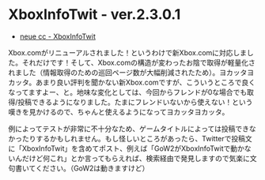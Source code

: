# XboxInfoTwit - ver.2.3.0.1

* [neue cc - XboxInfoTwit](http://neue.cc/software/xboxinfotwit "neue cc - XboxInfoTwit")

Xbox.comがリニューアルされました！というわけで新Xbox.comに対応しました。それだけです！そして、Xbox.comの構造が変わったお陰で取得が軽量化されました（情報取得のための巡回ページ数が大幅削減されたため）。ヨカッタヨカッタ。あまり良い評判を聞かない新Xbox.comですが、こういうところで良くなってますよー、と。地味な変化としては、今回からフレンドが0な場合でも取得/投稿できるようになりました。たまにフレンドいないから使えない！という嘆きを見かけるので、ちゃんと使えるようになってヨカッタヨカッタ。

例によってテストが非常に不十分なため、ゲームタイトルによっては投稿できなかったりするかもしれません。もし怪しいところがあったら、Twitterで投稿文に「XboxInfoTwit」を含めてポスト、例えば「GoW2がXboxInfoTwitで動かないんだけど何これ」とか言ってもらえれば、検索経由で発見しますので気楽に文句書いてください。（GoW2は動きますけど）